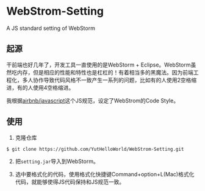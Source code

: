 # WebStrom-Setting
A JS standard setting of WebStorm

## 起源

干前端也好几年了，开发工具一直使用的是WebStorm + Eclipse。WebStorm虽然吃内存，但是相应的性能和特性也是杠杠的！有着相当多的黑魔法。因为前端工程化，多人协作导致代码风格不一致产生一系列的问题，比如有的人使用2空格缩进，有的人使用4空格缩进。

我根据[airbnb/javascript](https://github.com/airbnb/javascript)这个JS规范，设定了WebStrom的Code Style。

## 使用

1. 克隆仓库

```bash
$ git clone https://github.com/YutHelloWorld/WebStrom-Setting.git
```

2. 把`setting.jar`导入到WebStorm。

3. 选中要格式化的代码，使用格式化快捷键Command+option+L(Mac)格式化代码，就能够使得JS代码保持和JS规范一致。
